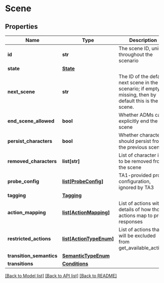 # Scene

## Properties
Name | Type | Description | Notes
------------ | ------------- | ------------- | -------------
**id** | **str** | The scene ID, unique throughout the scenario | 
**state** | [**State**](State.md) |  | [optional] 
**next_scene** | **str** | The ID of the default next scene in the scenario; if empty or missing, then by default this is the last scene. | [optional] 
**end_scene_allowed** | **bool** | Whether ADMs can explicitly end the scene | 
**persist_characters** | **bool** | Whether characters should persist from the previous scene | [optional] 
**removed_characters** | **list[str]** | List of character ids to be removed from the scene | [optional] 
**probe_config** | [**list[ProbeConfig]**](ProbeConfig.md) | TA1-provided probe configuration, ignored by TA3 | [optional] 
**tagging** | [**Tagging**](Tagging.md) |  | [optional] 
**action_mapping** | [**list[ActionMapping]**](ActionMapping.md) | List of actions with details of how those actions map to probe responses | 
**restricted_actions** | [**list[ActionTypeEnum]**](ActionTypeEnum.md) | List of actions that will be excluded from get_available_actions | [optional] 
**transition_semantics** | [**SemanticTypeEnum**](SemanticTypeEnum.md) |  | [optional] 
**transitions** | [**Conditions**](Conditions.md) |  | [optional] 

[[Back to Model list]](../README.md#documentation-for-models) [[Back to API list]](../README.md#documentation-for-api-endpoints) [[Back to README]](../README.md)

